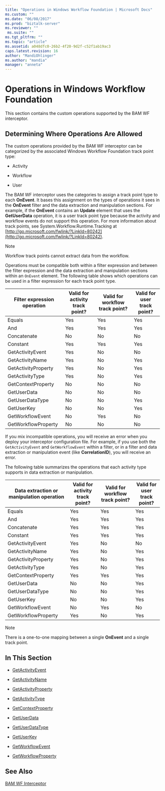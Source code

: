 ```yaml
---
title: "Operations in Windows Workflow Foundation | Microsoft Docs"
ms.custom: ""
ms.date: "06/08/2017"
ms.prod: "biztalk-server"
ms.reviewer: ""
 ms.suite: ""
ms.tgt_pltfrm: ""
ms.topic: "article"
ms.assetid: a048dfc0-26b2-4f20-9d2f-c52f1ab19ac3
caps.latest.revision: 16
author: "MandiOhlinger"
ms.author: "mandia"
manager: "anneta"
---
```

# Operations in Windows Workflow Foundation
This section contains the custom operations supported by the BAM WF interceptor.  
  
## Determining Where Operations Are Allowed  
 The custom operations provided by the BAM WF interceptor can be categorized by the associated Windows Workflow Foundation track point type:  
  
-   Activity  
  
-   Workflow  
  
-   User  
  
 The BAM WF interceptor uses the categories to assign a track point type to each **OnEvent**. It bases this assignment on the types of operations it sees in the **OnEvent** filter and the data extraction and manipulation sections. For example, if the **OnEvent** contains an **Update** element that uses the **GetUserData** operation, it is a user track point type because the activity and workflow events do not support this operation. For more information about track points, see System.Workflow.Runtime.Tracking at [http://go.microsoft.com/fwlink/?LinkId=80242](http://go.microsoft.com/fwlink/?LinkId=80242).  
  
> [!NOTE]
>  Workflow track points cannot extract data from the workflow.  
  
 Operations must be compatible both within a filter expression and between the filter expression and the data extraction and manipulation sections within an `OnEvent` element. The following table shows which operations can be used in a filter expression for each track point type.  
  
|Filter expression operation|Valid for activity track point?|Valid for workflow track point?|Valid for user track point?|  
|---------------------------------|-------------------------------------|-------------------------------------|---------------------------------|  
|Equals|Yes|Yes|Yes|  
|And|Yes|Yes|Yes|  
|Concatenate|No|No|No|  
|Constant|Yes|Yes|Yes|  
|GetActivityEvent|Yes|No|No|  
|GetActivityName|Yes|No|Yes|  
|GetActivityProperty|Yes|No|Yes|  
|GetActivityType|Yes|No|Yes|  
|GetContextProperty|No|No|No|  
|GetUserData|No|No|No|  
|GetUserDataType|No|No|Yes|  
|GetUserKey|No|No|Yes|  
|GetWorkflowEvent|No|Yes|No|  
|GetWorkflowProperty|No|No|No|  
  
 If you mix incompatible operations, you will receive an error when you deploy your interceptor configuration file. For example, if you use both the `GetActivityEvent` and `GetWorkflowEvent` within a filter, or in a filter and data extraction or manipulation event (like **CorrelationID**), you will receive an error.  
  
 The following table summarizes the operations that each activity type supports in data extraction or manipulation.  
  
|Data extraction or manipulation operation|Valid for activity track point?|Valid for workflow track point?|Valid for user track point?|  
|-----------------------------------------------|-------------------------------------|-------------------------------------|---------------------------------|  
|Equals|Yes|Yes|Yes|  
|And|Yes|Yes|Yes|  
|Concatenate|Yes|Yes|Yes|  
|Constant|Yes|Yes|Yes|  
|GetActivityEvent|Yes|No|No|  
|GetActivityName|Yes|No|Yes|  
|GetActivityProperty|Yes|No|Yes|  
|GetActivityType|Yes|No|Yes|  
|GetContextProperty|Yes|Yes|Yes|  
|GetUserData|No|No|Yes|  
|GetUserDataType|No|No|Yes|  
|GetUserKey|No|No|Yes|  
|GetWorkflowEvent|No|Yes|No|  
|GetWorkflowProperty|Yes|No|Yes|  
  
> [!NOTE]
>  There is a one-to-one mapping between a single **OnEvent** and a single track point.  
  
## In This Section  
  
-   [GetActivityEvent](../core/getactivityevent.md)  
  
-   [GetActivityName](../core/getactivityname.md)  
  
-   [GetActivityProperty](../core/getactivityproperty.md)  
  
-   [GetActivityType](../core/getactivitytype.md)  
  
-   [GetContextProperty](../core/getcontextproperty2.md)  
  
-   [GetUserData](../core/getuserdata.md)  
  
-   [GetUserDataType](../core/getuserdatatype.md)  
  
-   [GetUserKey](../core/getuserkey.md)  
  
-   [GetWorkflowEvent](../core/getworkflowevent.md)  
  
-   [GetWorkflowProperty](../core/getworkflowproperty.md)  
  
## See Also  
 [BAM WF Interceptor](../core/bam-wf-interceptor.md)